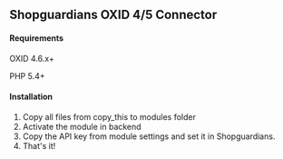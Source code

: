 ## Shopguardians OXID 4/5 Connector

#### Requirements

OXID 4.6.x+

PHP 5.4+

#### Installation

1. Copy all files from copy_this to modules folder
2. Activate the module in backend
3. Copy the API key from module settings and set it in Shopguardians.
4. That's it!